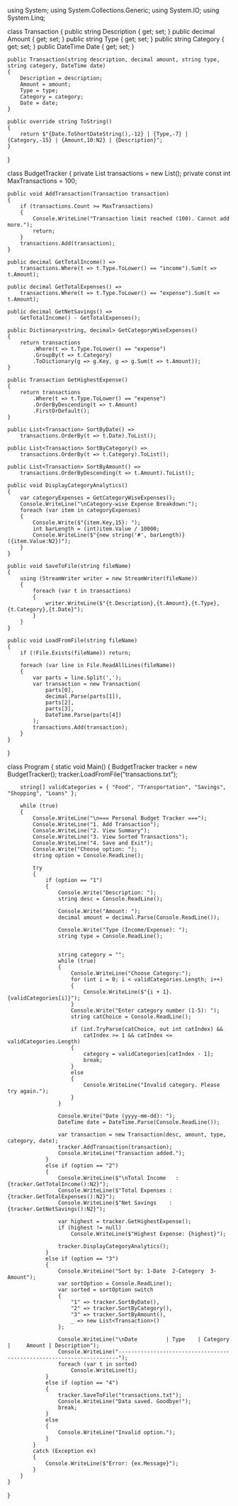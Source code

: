 using System;
using System.Collections.Generic;
using System.IO;
using System.Linq;

class Transaction
{
    public string Description { get; set; }
    public decimal Amount { get; set; }
    public string Type { get; set; } 
    public string Category { get; set; }
    public DateTime Date { get; set; }

    public Transaction(string description, decimal amount, string type, string category, DateTime date)
    {
        Description = description;
        Amount = amount;
        Type = type;
        Category = category;
        Date = date;
    }

    public override string ToString()
    {
        return $"{Date.ToShortDateString(),-12} | {Type,-7} | {Category,-15} | {Amount,10:N2} | {Description}";
    }
}

class BudgetTracker
{
    private List<Transaction> transactions = new List<Transaction>();
    private const int MaxTransactions = 100;

    public void AddTransaction(Transaction transaction)
    {
        if (transactions.Count >= MaxTransactions)
        {
            Console.WriteLine("Transaction limit reached (100). Cannot add more.");
            return;
        }
        transactions.Add(transaction);
    }

    public decimal GetTotalIncome() =>
        transactions.Where(t => t.Type.ToLower() == "income").Sum(t => t.Amount);

    public decimal GetTotalExpenses() =>
        transactions.Where(t => t.Type.ToLower() == "expense").Sum(t => t.Amount);

    public decimal GetNetSavings() =>
        GetTotalIncome() - GetTotalExpenses();

    public Dictionary<string, decimal> GetCategoryWiseExpenses()
    {
        return transactions
            .Where(t => t.Type.ToLower() == "expense")
            .GroupBy(t => t.Category)
            .ToDictionary(g => g.Key, g => g.Sum(t => t.Amount));
    }

    public Transaction GetHighestExpense()
    {
        return transactions
            .Where(t => t.Type.ToLower() == "expense")
            .OrderByDescending(t => t.Amount)
            .FirstOrDefault();
    }

    public List<Transaction> SortByDate() =>
        transactions.OrderBy(t => t.Date).ToList();

    public List<Transaction> SortByCategory() =>
        transactions.OrderBy(t => t.Category).ToList();

    public List<Transaction> SortByAmount() =>
        transactions.OrderByDescending(t => t.Amount).ToList();

    public void DisplayCategoryAnalytics()
    {
        var categoryExpenses = GetCategoryWiseExpenses();
        Console.WriteLine("\nCategory-wise Expense Breakdown:");
        foreach (var item in categoryExpenses)
        {
            Console.Write($"{item.Key,15}: ");
            int barLength = (int)item.Value / 10000;
            Console.WriteLine($"{new string('#', barLength)} ({item.Value:N2})");
        }
    }

    public void SaveToFile(string fileName)
    {
        using (StreamWriter writer = new StreamWriter(fileName))
        {
            foreach (var t in transactions)
            {
                writer.WriteLine($"{t.Description},{t.Amount},{t.Type},{t.Category},{t.Date}");
            }
        }
    }

    public void LoadFromFile(string fileName)
    {
        if (!File.Exists(fileName)) return;

        foreach (var line in File.ReadAllLines(fileName))
        {
            var parts = line.Split(',');
            var transaction = new Transaction(
                parts[0],
                decimal.Parse(parts[1]),
                parts[2],
                parts[3],
                DateTime.Parse(parts[4])
            );
            transactions.Add(transaction);
        }
    }
}

class Program
{
    static void Main()
    {
        BudgetTracker tracker = new BudgetTracker();
        tracker.LoadFromFile("transactions.txt");

        string[] validCategories = { "Food", "Transportation", "Savings", "Shopping", "Loans" };

        while (true)
        {
            Console.WriteLine("\n=== Personal Budget Tracker ===");
            Console.WriteLine("1. Add Transaction");
            Console.WriteLine("2. View Summary");
            Console.WriteLine("3. View Sorted Transactions");
            Console.WriteLine("4. Save and Exit");
            Console.Write("Choose option: ");
            string option = Console.ReadLine();

            try
            {
                if (option == "1")
                {
                    Console.Write("Description: ");
                    string desc = Console.ReadLine();

                    Console.Write("Amount: ");
                    decimal amount = decimal.Parse(Console.ReadLine());

                    Console.Write("Type (Income/Expense): ");
                    string type = Console.ReadLine();

                
                    string category = "";
                    while (true)
                    {
                        Console.WriteLine("Choose Category:");
                        for (int i = 0; i < validCategories.Length; i++)
                        {
                            Console.WriteLine($"{i + 1}. {validCategories[i]}");
                        }
                        Console.Write("Enter category number (1-5): ");
                        string catChoice = Console.ReadLine();

                        if (int.TryParse(catChoice, out int catIndex) &&
                            catIndex >= 1 && catIndex <= validCategories.Length)
                        {
                            category = validCategories[catIndex - 1];
                            break;
                        }
                        else
                        {
                            Console.WriteLine("Invalid category. Please try again.");
                        }
                    }

                    Console.Write("Date (yyyy-mm-dd): ");
                    DateTime date = DateTime.Parse(Console.ReadLine());

                    var transaction = new Transaction(desc, amount, type, category, date);
                    tracker.AddTransaction(transaction);
                    Console.WriteLine("Transaction added.");
                }
                else if (option == "2")
                {
                    Console.WriteLine($"\nTotal Income   : {tracker.GetTotalIncome():N2}");
                    Console.WriteLine($"Total Expenses : {tracker.GetTotalExpenses():N2}");
                    Console.WriteLine($"Net Savings    : {tracker.GetNetSavings():N2}");

                    var highest = tracker.GetHighestExpense();
                    if (highest != null)
                        Console.WriteLine($"Highest Expense: {highest}");

                    tracker.DisplayCategoryAnalytics();
                }
                else if (option == "3")
                {
                    Console.WriteLine("Sort by: 1-Date  2-Category  3-Amount");
                    var sortOption = Console.ReadLine();
                    var sorted = sortOption switch
                    {
                        "1" => tracker.SortByDate(),
                        "2" => tracker.SortByCategory(),
                        "3" => tracker.SortByAmount(),
                        _ => new List<Transaction>()
                    };

                    Console.WriteLine("\nDate         | Type    | Category        |     Amount | Description");
                    Console.WriteLine("----------------------------------------------------------------------");
                    foreach (var t in sorted)
                        Console.WriteLine(t);
                }
                else if (option == "4")
                {
                    tracker.SaveToFile("transactions.txt");
                    Console.WriteLine("Data saved. Goodbye!");
                    break;
                }
                else
                {
                    Console.WriteLine("Invalid option.");
                }
            }
            catch (Exception ex)
            {
                Console.WriteLine($"Error: {ex.Message}");
            }
        }
    }
}
